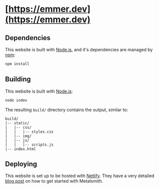 # [https://emmer.dev](https://emmer.dev)

## Dependencies

This website is built with [Node.js](https://nodejs.org), and it's dependencies are managed by [npm](https://www.npmjs.com/):

```bash
npm install
```

## Building

This website is built with [Node.js](https://nodejs.org):

```bash
node index
```

The resulting `build/` directory contains the output, similar to:

```
build/
|-- static/
|   |-- css/
|   |   |-- styles.css
|   |-- img/ 
|   |-- js/
|   |   |-- scripts.js
|-- index.html
```

## Deploying

This website is set up to be hosted with [Netlify](https://www.netlify.com/). They have a very detailed [blog post](https://www.netlify.com/blog/2015/12/08/a-step-by-step-guide-metalsmith-on-netlify/) on how to get started with Metalsmith.
